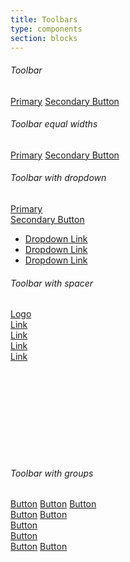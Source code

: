 ```yaml
---
title: Toolbars
type: components
section: blocks
---
```


<h6>Toolbar</h6>

<div class="toolbar toolbar-fill">
	<div class="toolbar-content">
		<a href="#" class="btn btn-primary btn-lg">Primary</a>
		<a href="#" class="btn btn-default btn-lg">Secondary Button</a>
	</div>
</div>

<h6>Toolbar equal widths</h6>

<div class="toolbar toolbar-fill toolbar-fixed">
	<div class="toolbar-content">
		<a href="#" class="btn btn-primary btn-lg">Primary</a>
		<a href="#" class="btn btn-default btn-lg">Secondary Button</a>
	</div>
</div>

<h6>Toolbar with dropdown</h6>

<div class="toolbar toolbar-fill toolbar-fixed">
	<div class="toolbar-content">
		<div class="toolbar-item"><a href="#" class="btn btn-primary btn-lg">Primary</a></div>
		<div class="toolbar-item dropdown">
			<a href="#" class="btn btn-default btn-lg arrow-down" data-toggle="dropdown">Secondary Button</a>
			<ul class="dropdown-menu">
				<li><a href="#">Dropdown Link</a></li>
				<li><a href="#">Dropdown Link</a></li>
				<li><a href="#">Dropdown Link</a></li>
			</ul>
		</div>
	</div>
</div>

<h6>Toolbar with spacer</h6>

<div class="toolbar bg-silver">
	<div class="toolbar-content">
		<div class="toolbar-item">
			<a href="#" class="toolbar-link">Logo</a>
		</div>
		<div class="toolbar-item">
			<a href="#" class="toolbar-link">Link</a>
		</div>
		<div class="toolbar-item">
			<a href="#" class="toolbar-link">Link</a>
		</div>
		<div class="toolbar-item">
			<a href="#" class="toolbar-link">Link</a>
		</div>
		<div class="toolbar-gap">
		</div>
		<div class="toolbar-item">
			<a href="#" class="btn btn-sm btn-white">Link</a>
		</div>
		<div class="toolbar-item">
			<a href="#" class="toolbar-link"><svg class="icon"><use xlink:href="#icon-menu"></use></svg></a>
		</div>
	</div>
</div>


<h6>Toolbar with groups</h6>

<div class="toolbar toolbar-separate">
	<div class="toolbar-content">
		<div class="toolbar-item">
			<div class="btn-group">
				<a href="#" class="btn btn-primary">Button</a>
				<a href="#" class="btn btn-default">Button</a>
				<a href="#" class="btn btn-default">Button</a>
			</div>
		</div>
		<div class="toolbar-spacer"></div>
		<div class="toolbar-item">
			<div class="btn-group">
				<a href="#" class="btn btn-default">Button</a>
				<a href="#" class="btn btn-default">Button</a>
			</div>
		</div>
		<div class="toolbar-item">
			<div class="btn-group">
				<a href="#" class="btn btn-default">Button</a>
			</div>
		</div>
		<div class="toolbar-gap"></div>
		<div class="toolbar-item">
			<div class="btn-group">
				<a href="#" class="btn btn-link">Button</a>
			</div>
		</div>
		<div class="toolbar-item">
			<div class="btn-group">
				<a href="#" class="btn btn-default">Button</a>
				<a href="#" class="btn btn-default">Button</a>
			</div>
		</div>
	</div>
</div>